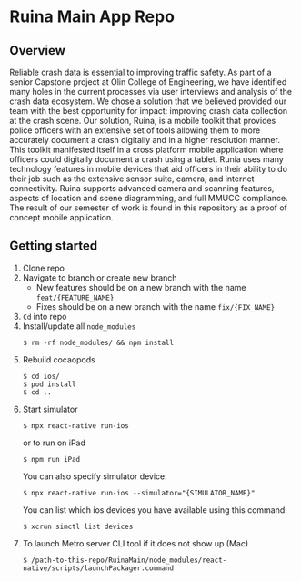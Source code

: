 # Ruina Main App Repo

## Overview

Reliable crash data is essential to improving traffic safety. As part of a senior Capstone project at Olin College of Engineering, we have identified many holes in the current processes via user interviews and analysis of the crash data ecosystem. We chose a solution that we believed provided our team with the best opportunity for impact: improving crash data collection at the crash scene. Our solution, Ruina, is a mobile toolkit that provides police officers with an extensive set of tools allowing them to more accurately document a crash digitally and in a higher resolution manner. This toolkit manifested itself in a cross platform mobile application where officers could digitally document a crash using a tablet. Runia uses many technology features in mobile devices that aid officers in their ability to do their job such as the extensive sensor suite, camera, and internet connectivity. Ruina supports advanced camera and scanning features, aspects of location and scene diagramming, and full MMUCC compliance. The result of our semester of work is found in this repository as a proof of concept mobile application.

## Getting started
1. Clone repo
2. Navigate to branch or create new branch
    - New features should be on a new branch with the name `feat/{FEATURE_NAME}`
    - Fixes should be on a new branch with the name `fix/{FIX_NAME}`
3. `Cd` into repo
4. Install/update all `node_modules`
    ```
    $ rm -rf node_modules/ && npm install
    ```
5. Rebuild cocaopods
    ```
    $ cd ios/
    $ pod install
    $ cd ..
    ```
6. Start simulator
    ```
    $ npx react-native run-ios
    ```
    or to run on iPad
    ```
    $ npm run iPad
    ```
    You can also specify simulator device:
    ```
    $ npx react-native run-ios --simulator="{SIMULATOR_NAME}"
    ```
    You can list which ios devices you have available using this command:
    ```
    $ xcrun simctl list devices
    ```
7. To launch Metro server CLI tool if it does not show up (Mac)
    ```
    $ /path-to-this-repo/RuinaMain/node_modules/react-native/scripts/launchPackager.command
    ```
